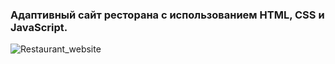 ### Адаптивный сайт ресторана с использованием HTML, CSS и JavaScript.

![Restaurant_website](https://github.com/codersgyan/Responsive-restaurant-website/blob/master/restaurant-webpage.jpg)
